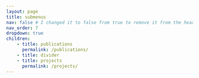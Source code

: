 ```yaml
---
layout: page
title: submenus
nav: false # I changed it to false from true to remove it from the header of the website.
nav_order: 7
dropdown: true
children:
    - title: publications
      permalink: /publications/
    - title: divider
    - title: projects
      permalink: /projects/
---
```

